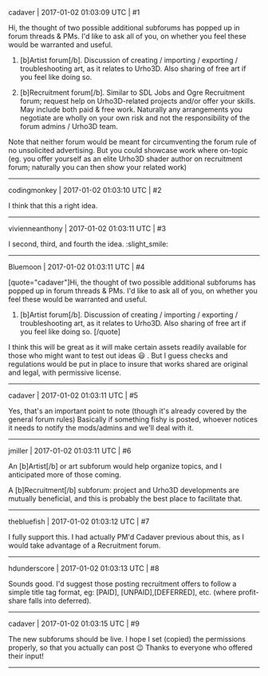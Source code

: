cadaver | 2017-01-02 01:03:09 UTC | #1

Hi,
the thought of two possible additional subforums has popped up in forum threads & PMs. I'd like to ask all of you, on whether you feel these would be warranted and useful.

1) [b]Artist forum[/b]. Discussion of creating / importing / exporting / troubleshooting art, as it relates to Urho3D. Also sharing of free art if you feel like doing so.

2) [b]Recruitment forum[/b]. Similar to SDL Jobs and Ogre Recruitment forum; request help on Urho3D-related projects and/or offer your skills. May include both paid & free work. Naturally any arrangements you negotiate are wholly on your own risk and not the responsibility of the forum admins / Urho3D team.

Note that neither forum would be meant for circumventing the forum rule of no unsolicited advertising. But you could showcase work where on-topic (eg. you offer yourself as an elite Urho3D shader author on recruitment forum; naturally you can then show your related work)

-------------------------

codingmonkey | 2017-01-02 01:03:10 UTC | #2

I think that this a right idea.

-------------------------

vivienneanthony | 2017-01-02 01:03:11 UTC | #3

I second, third, and fourth the idea. :slight_smile:

-------------------------

Bluemoon | 2017-01-02 01:03:11 UTC | #4

[quote="cadaver"]Hi,
the thought of two possible additional subforums has popped up in forum threads & PMs. I'd like to ask all of you, on whether you feel these would be warranted and useful.

1) [b]Artist forum[/b]. Discussion of creating / importing / exporting / troubleshooting art, as it relates to Urho3D. Also sharing of free art if you feel like doing so.
[/quote]

I think this will be great as it will make certain assets readily available for those who might want to test out ideas  :smiley: . But I guess checks and regulations would be put in place to insure that works shared are original and legal, with permissive license.

-------------------------

cadaver | 2017-01-02 01:03:11 UTC | #5

Yes, that's an important point to note (though it's already covered by the general forum rules) Basically if something fishy is posted, whoever notices it needs to notify the mods/admins and we'll deal with it.

-------------------------

jmiller | 2017-01-02 01:03:11 UTC | #6

An [b]Artist[/b] or art subforum would help organize topics, and I anticipated more of those coming.

A [b]Recruitment[/b] subforum: project and Urho3D developments are mutually beneficial, and this is probably the best place to facilitate that.

-------------------------

thebluefish | 2017-01-02 01:03:12 UTC | #7

I fully support this. I had actually PM'd Cadaver previous about this, as I would take advantage of a Recruitment forum.

-------------------------

hdunderscore | 2017-01-02 01:03:13 UTC | #8

Sounds good. I'd suggest those posting recruitment offers to follow a simple title tag format, eg: [PAID], [UNPAID],[DEFERRED], etc. (where profit-share falls into deferred).

-------------------------

cadaver | 2017-01-02 01:03:15 UTC | #9

The new subforums should be live. I hope I set (copied) the permissions properly, so that you actually can post :wink: Thanks to everyone who offered their input!

-------------------------

